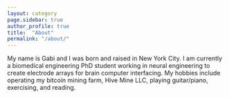 ```yaml
---
layout: category
page.sidebar: true
author_profile: true
title:  "About"
permalink: "/about/"
---
```



My name is Gabi and I was born and raised in New York City. I am currently a biomedical engineering PhD student working in neural engineering to create electrode arrays for brain computer interfacing. My hobbies include operating my bitcoin mining farm, Hive Mine LLC, playing guitar/piano, exercising, and reading.
